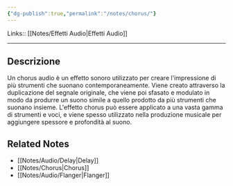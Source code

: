 ```yaml
---
{"dg-publish":true,"permalink":"/notes/chorus/"}
---
```


Links:: [[Notes/Effetti Audio\|Effetti Audio]]

---
## Descrizione

Un chorus audio è un effetto sonoro utilizzato per creare l'impressione di più strumenti che suonano contemporaneamente. Viene creato attraverso la duplicazione del segnale originale, che viene poi sfasato e modulato in modo da produrre un suono simile a quello prodotto da più strumenti che suonano insieme. L'effetto chorus può essere applicato a una vasta gamma di strumenti e voci, e viene spesso utilizzato nella produzione musicale per aggiungere spessore e profondità al suono. 



## Related Notes

- [[Notes/Audio/Delay\|Delay]]
- [[Notes/Chorus\|Chorus]]
- [[Notes/Audio/Flanger\|Flanger]]


